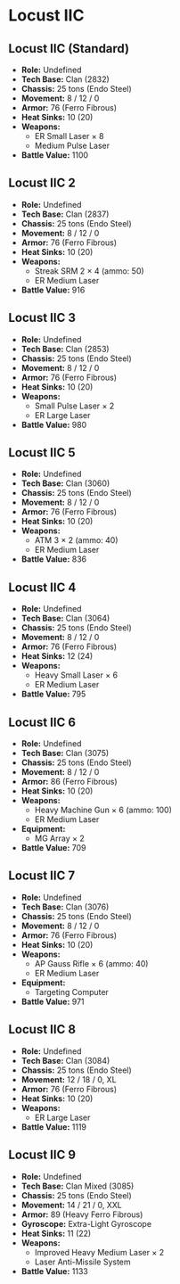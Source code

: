 # Locust IIC
## Locust IIC (Standard)
- **Role:** Undefined
- **Tech Base:** Clan (2832)
- **Chassis:** 25 tons (Endo Steel)
- **Movement:** 8 / 12 / 0
- **Armor:** 76 (Ferro Fibrous)
- **Heat Sinks:** 10 (20)
- **Weapons:**
  - ER Small Laser × 8
  - Medium Pulse Laser
- **Battle Value:** 1100

## Locust IIC 2
- **Role:** Undefined
- **Tech Base:** Clan (2837)
- **Chassis:** 25 tons (Endo Steel)
- **Movement:** 8 / 12 / 0
- **Armor:** 76 (Ferro Fibrous)
- **Heat Sinks:** 10 (20)
- **Weapons:**
  - Streak SRM 2 × 4 (ammo: 50)
  - ER Medium Laser
- **Battle Value:** 916

## Locust IIC 3
- **Role:** Undefined
- **Tech Base:** Clan (2853)
- **Chassis:** 25 tons (Endo Steel)
- **Movement:** 8 / 12 / 0
- **Armor:** 76 (Ferro Fibrous)
- **Heat Sinks:** 10 (20)
- **Weapons:**
  - Small Pulse Laser × 2
  - ER Large Laser
- **Battle Value:** 980

## Locust IIC 5
- **Role:** Undefined
- **Tech Base:** Clan (3060)
- **Chassis:** 25 tons (Endo Steel)
- **Movement:** 8 / 12 / 0
- **Armor:** 76 (Ferro Fibrous)
- **Heat Sinks:** 10 (20)
- **Weapons:**
  - ATM 3 × 2 (ammo: 40)
  - ER Medium Laser
- **Battle Value:** 836

## Locust IIC 4
- **Role:** Undefined
- **Tech Base:** Clan (3064)
- **Chassis:** 25 tons (Endo Steel)
- **Movement:** 8 / 12 / 0
- **Armor:** 76 (Ferro Fibrous)
- **Heat Sinks:** 12 (24)
- **Weapons:**
  - Heavy Small Laser × 6
  - ER Medium Laser
- **Battle Value:** 795

## Locust IIC 6
- **Role:** Undefined
- **Tech Base:** Clan (3075)
- **Chassis:** 25 tons (Endo Steel)
- **Movement:** 8 / 12 / 0
- **Armor:** 86 (Ferro Fibrous)
- **Heat Sinks:** 10 (20)
- **Weapons:**
  - Heavy Machine Gun × 6 (ammo: 100)
  - ER Medium Laser
- **Equipment:**
  - MG Array × 2
- **Battle Value:** 709

## Locust IIC 7
- **Role:** Undefined
- **Tech Base:** Clan (3076)
- **Chassis:** 25 tons (Endo Steel)
- **Movement:** 8 / 12 / 0
- **Armor:** 76 (Ferro Fibrous)
- **Heat Sinks:** 10 (20)
- **Weapons:**
  - AP Gauss Rifle × 6 (ammo: 40)
  - ER Medium Laser
- **Equipment:**
  - Targeting Computer
- **Battle Value:** 971

## Locust IIC 8
- **Role:** Undefined
- **Tech Base:** Clan (3084)
- **Chassis:** 25 tons (Endo Steel)
- **Movement:** 12 / 18 / 0, XL
- **Armor:** 76 (Ferro Fibrous)
- **Heat Sinks:** 10 (20)
- **Weapons:**
  - ER Large Laser
- **Battle Value:** 1119

## Locust IIC 9
- **Role:** Undefined
- **Tech Base:** Clan Mixed (3085)
- **Chassis:** 25 tons (Endo Steel)
- **Movement:** 14 / 21 / 0, XXL
- **Armor:** 89 (Heavy Ferro Fibrous)
- **Gyroscope:** Extra-Light Gyroscope
- **Heat Sinks:** 11 (22)
- **Weapons:**
  - Improved Heavy Medium Laser × 2
  - Laser Anti-Missile System
- **Battle Value:** 1133

